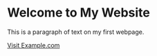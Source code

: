 <!DOCTYPE html>
<html>
<head>
    <title>My First Webpage</title>
</head>
<body>
    <h1>Welcome to My Website</h1>
    <p>This is a paragraph of text on my first webpage.</p>
    <a href="https://www.google.com">Visit Example.com</a>
</body>
</html>
